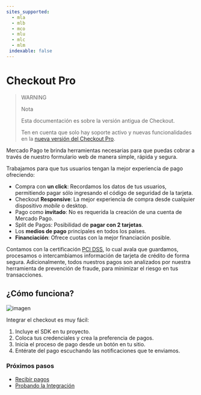 ```yaml
---
sites_supported:
  - mla
  - mlb
  - mco
  - mlu
  - mlc
  - mlm
 indexable: false
---
```


# Checkout Pro

> WARNING
>
> Nota
>
> Esta documentación es sobre la versión antigua de Checkout.
>
> Ten en cuenta que solo hay soporte activo y nuevas funcionalidades en la [nueva versión del Checkout Pro](https://www.mercadopago.com.ar/developers/es/guides/payments/web-payment-checkout/introduction/).

Mercado Pago te brinda herramientas necesarias para que puedas cobrar a través de nuestro formulario web de manera simple, rápida y segura.

Trabajamos para que tus usuarios tengan la mejor experiencia de pago ofreciendo:  

* Compra con **un click**: Recordamos los datos de tus usuarios, permitiendo pagar sólo ingresando el código de seguridad de la tarjeta.
* Checkout **Responsive**: La mejor experiencia de compra desde cualquier dispositivo _mobile_ o desktop.
* Pago como **invitado**: No es requerida la creación de una cuenta de Mercado Pago.
* Split de Pagos: Posibilidad de **pagar con 2 tarjetas**.
* Los **medios de pago** principales en todos los países.
* **Financiación**: Ofrece cuotas con la mejor financiación posible.

Contamos con la certificación [PCI DSS](https://www.pcisecuritystandards.org/), lo cual avala que guardamos, procesamos o intercambiamos información de tarjeta de crédito de forma segura. Adicionalmente, todos nuestros pagos son analizados por nuestra herramienta de prevención de fraude, para minimizar el riesgo en tus transacciones.

## ¿Cómo funciona?

![imagen](https://secure.mlstatic.com/developers/site/cloud/assets/Uploads/Basic-Checkout.png)

Integrar el checkout es muy fácil:

1. Incluye el SDK en tu proyecto.
2. Coloca tus credenciales y crea la preferencia de pagos.
3. Inicia el proceso de pago desde un botón en tu sitio.
4. Entérate del pago escuchando las notificaciones que te enviamos.

### Próximos pasos

* [Recibir pagos](https://www.mercadopago.com.ar/developers/es/guides/payments/web-payment-checkout/v1/receive-payments/)
* [Probando la Integración](https://www.mercadopago.com.ar/developers/es/guides/payments/web-payment-checkout/v1/testing/)
